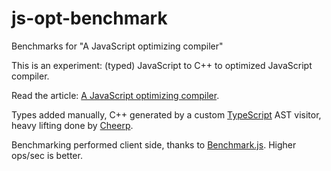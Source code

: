 # js-opt-benchmark
Benchmarks for "A JavaScript optimizing compiler"

This is an experiment: (typed) JavaScript to C++ to optimized JavaScript compiler.

Read the article: [A JavaScript optimizing compiler](https://medium.com/leaningtech).

Types added manually, C++ generated by a custom [TypeScript](https://www.typescriptlang.org/) AST visitor, heavy lifting done by [Cheerp](https://github.com/leaningtech/cheerp-meta).

Benchmarking performed client side, thanks to [Benchmark.js](https://benchmarkjs.com/). Higher ops/sec is better.
